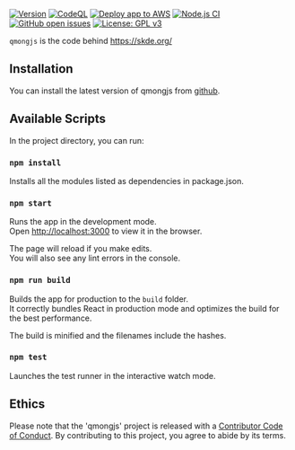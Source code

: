 [![Version](https://img.shields.io/github/v/release/mong/qmongjs?sort=semver)](https://github.com/mong/qmongjs/releases)
[![CodeQL](https://github.com/mong/qmongjs/actions/workflows/codeql-analysis.yml/badge.svg)](https://github.com/mong/qmongjs/actions/workflows/codeql-analysis.yml)
[![Deploy app to AWS](https://github.com/mong/qmongjs/actions/workflows/aws_deploy.yml/badge.svg)](https://github.com/mong/qmongjs/actions/workflows/aws_deploy.yml)
[![Node.js CI](https://github.com/mong/qmongjs/actions/workflows/node.js.yml/badge.svg)](https://github.com/mong/qmongjs/actions/workflows/node.js.yml)
[![GitHub open issues](https://img.shields.io/github/issues/mong/qmongjs.svg)](https://github.com/mong/qmongjs/issues)
[![License: GPL v3](https://img.shields.io/badge/License-GPLv3-blue.svg)](https://www.gnu.org/licenses/gpl-3.0)

`qmongjs` is the code behind https://skde.org/

## Installation

You can install the latest version of qmongjs from [github](https://github.com/mong/qmongjs).

## Available Scripts

In the project directory, you can run:

### `npm install`

Installs all the modules listed as dependencies in package.json.

### `npm start`

Runs the app in the development mode.<br />
Open [http://localhost:3000](http://localhost:3000) to view it in the browser.

The page will reload if you make edits.<br />
You will also see any lint errors in the console.

### `npm run build`

Builds the app for production to the `build` folder.<br />
It correctly bundles React in production mode and optimizes the build for the best performance.

The build is minified and the filenames include the hashes.<br />

### `npm test`

Launches the test runner in the interactive watch mode.

## Ethics

Please note that the 'qmongjs' project is released with a
[Contributor Code of Conduct](CODE_OF_CONDUCT.md).
By contributing to this project, you agree to abide by its terms.
